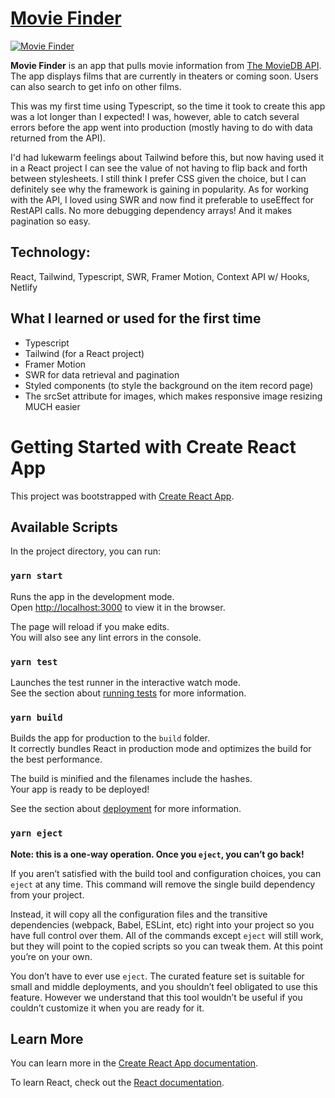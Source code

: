 # [Movie Finder](https://movie-finder-moviedb.netlify.app/)

<a href="https://movie-finder-moviedb.netlify.app/" target="_blank"><img src='https://user-images.githubusercontent.com/68879246/127076518-db8fde22-deb7-4778-afc3-5a293e7f0ed4.png' alt='Movie Finder'></a>

**Movie Finder** is an app that pulls movie information from [The MovieDB API](https://developers.themoviedb.org/3/getting-started/introduction). The app displays films that are currently in theaters or coming soon. Users can also search to get info on other films.

This was my first time using Typescript, so the time it took to create this app was a lot longer than I expected! I was, however, able to catch several errors before the app went into production (mostly having to do with data returned from the API).

I'd had lukewarm feelings about Tailwind before this, but now having used it in a React project I can see the value of not having to flip back and forth between stylesheets. I still think I prefer CSS given the choice, but I can definitely see why the framework is gaining in popularity. As for working with the API, I loved using SWR and now find it preferable to useEffect for RestAPI calls. No more debugging dependency arrays! And it makes pagination so easy.

## Technology:

React, Tailwind, Typescript, SWR, Framer Motion, Context API w/ Hooks, Netlify

## What I learned or used for the first time

- Typescript
- Tailwind (for a React project)
- Framer Motion
- SWR for data retrieval and pagination
- Styled components (to style the background on the item record page)
- The srcSet attribute for images, which makes responsive image resizing MUCH easier

# Getting Started with Create React App

This project was bootstrapped with [Create React App](https://github.com/facebook/create-react-app).

## Available Scripts

In the project directory, you can run:

### `yarn start`

Runs the app in the development mode.\
Open [http://localhost:3000](http://localhost:3000) to view it in the browser.

The page will reload if you make edits.\
You will also see any lint errors in the console.

### `yarn test`

Launches the test runner in the interactive watch mode.\
See the section about [running tests](https://facebook.github.io/create-react-app/docs/running-tests) for more information.

### `yarn build`

Builds the app for production to the `build` folder.\
It correctly bundles React in production mode and optimizes the build for the best performance.

The build is minified and the filenames include the hashes.\
Your app is ready to be deployed!

See the section about [deployment](https://facebook.github.io/create-react-app/docs/deployment) for more information.

### `yarn eject`

**Note: this is a one-way operation. Once you `eject`, you can’t go back!**

If you aren’t satisfied with the build tool and configuration choices, you can `eject` at any time. This command will remove the single build dependency from your project.

Instead, it will copy all the configuration files and the transitive dependencies (webpack, Babel, ESLint, etc) right into your project so you have full control over them. All of the commands except `eject` will still work, but they will point to the copied scripts so you can tweak them. At this point you’re on your own.

You don’t have to ever use `eject`. The curated feature set is suitable for small and middle deployments, and you shouldn’t feel obligated to use this feature. However we understand that this tool wouldn’t be useful if you couldn’t customize it when you are ready for it.

## Learn More

You can learn more in the [Create React App documentation](https://facebook.github.io/create-react-app/docs/getting-started).

To learn React, check out the [React documentation](https://reactjs.org/).
